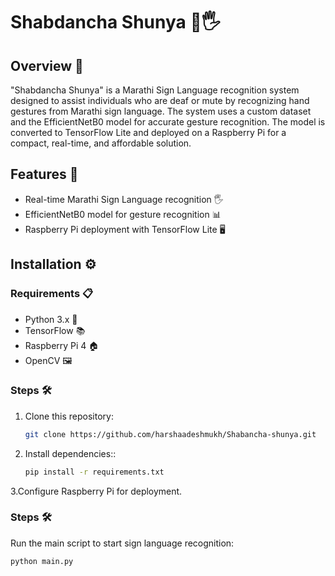 # Shabdancha Shunya 🤖🖐️

## Overview 🌟
"Shabdancha Shunya" is a Marathi Sign Language recognition system designed to assist individuals who are deaf or mute by recognizing hand gestures from Marathi sign language. The system uses a custom dataset and the EfficientNetB0 model for accurate gesture recognition. The model is converted to TensorFlow Lite and deployed on a Raspberry Pi for a compact, real-time, and affordable solution. 

## Features 🎯
- Real-time Marathi Sign Language recognition 🖐️
- EfficientNetB0 model for gesture recognition 📊
- Raspberry Pi deployment with TensorFlow Lite 🖥️

## Installation ⚙️

### Requirements 📋
- Python 3.x 🐍
- TensorFlow 📚
- Raspberry Pi 4 🏠
- OpenCV 🖼️

### Steps 🛠️
1. Clone this repository:
   ```bash
   git clone https://github.com/harshaadeshmukh/Shabancha-shunya.git

2. Install dependencies::
   ```bash
   pip install -r requirements.txt

3.Configure Raspberry Pi for deployment.

### Steps 🛠️
Run the main script to start sign language recognition:
   ```bash
   python main.py

